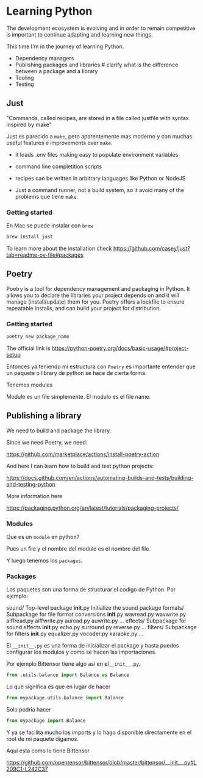 # Learning Python

The development ecosystem is evolving and in order to remain competitive is important to continue adapting and learning new things.

This time I'm in the journey of learning Python.

- Dependency managers
- Publishing packages and libraries  # clarify what is the difference between a package and a library
- Tooling
- Testing

## Just

"Commands, called recipes, are stored in a file called justfile with syntax inspired by make"

Just es parecido a `make`, pero aparentemente mas moderno y con muchas useful features e improvements over `make`.

- it loads .env files making easy to populate environment variables

- command line completition scripts

- recipes can be written in arbitrary languages like Python or NodeJS

- Just a command runner, not a build system, so it avoid many of the problems que tiene `make`.

### Getting started

En Mac se puede instalar con `brew`

```bash
brew install just
```

To learn more about the installation check https://github.com/casey/just?tab=readme-ov-file#packages

## Poetry

Poetry is a tool for dependency management and packaging in Python. It allows you to declare the libraries your project depends on and it will manage (install/update) them for you. Poetry offers a lockfile to ensure repeatable installs, and can build your project for distribution.

### Getting started

```bash
poetry new package_name
```

The official link is https://python-poetry.org/docs/basic-usage/#project-setup

Entonces ya teniendo mi estructura con `Poetry` es importante entender que un paquete o library de python se hace de cierta forma.

Tenemos modules

Module es un file simplemente. El modulo es el file name.

## Publishing a library

We need to build and package the library.

Since we need Poetry, we need:

https://github.com/marketplace/actions/install-poetry-action

And here I can learn how to build and test python projects:

https://docs.github.com/en/actions/automating-builds-and-tests/building-and-testing-python

More information here

https://packaging.python.org/en/latest/tutorials/packaging-projects/

### Modules

Que es un `module` en python?

Pues un file y el nombre del module es el nombre del file.

Y luego tenemos los `packages`.

### Packages

Los paquetes son una forma de structurar el codigo de Python. Por ejemplo:

sound/                          Top-level package
      __init__.py               Initialize the sound package
      formats/                  Subpackage for file format conversions
              __init__.py
              wavread.py
              wavwrite.py
              aiffread.py
              aiffwrite.py
              auread.py
              auwrite.py
              ...
      effects/                  Subpackage for sound effects
              __init__.py
              echo.py
              surround.py
              reverse.py
              ...
      filters/                  Subpackage for filters
              __init__.py
              equalizer.py
              vocoder.py
              karaoke.py
              ...

El `__init__.py` es una forma de inicializar el package y hasta puedes configurar los modulos y como se hacen las importaciones.

Por ejemplo Bittensor tiene algo asi en el`__init__.py`.

```python
from .utils.balance import Balance as Balance
```

Lo que significa es que en lugar de hacer 

```python
from mypackage.utils.balance import Balance
```

Solo podria hacer

```python
from mypackage import Balance
```

Y ya se facilita mucho los imports y lo hago disponible directamente en el root de mi paquete digamos.

Aqui esta como lo tiene Bittensor

https://github.com/opentensor/bittensor/blob/master/bittensor/__init__.py#L209C1-L242C37

<!-- References -->


